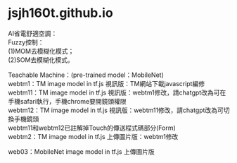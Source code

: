 # jsjh160t.github.io

AI省電舒適空調：<br>
Fuzzy控制：<br>
(1)MOM去模糊化模式；<br>
(2)SOM去模糊化模式。<br>

Teachable Machine：(pre-trained model：MobileNet)<br>
webtm1：TM image model in tf.js 視訊版：TM網站下載javascript編修<br>
webtm11：TM image model in tf.js 視訊版：webtm1修改，請chatgpt改為可在手機safari執行，手機chrome要開鏡頭權限<br>
webtm12：TM image model in tf.js 視訊版：webtm11修改，請chatgpt改為可切換手機鏡頭<br>
webtm11和webtm12已註解掉Touch的傳送程式碼部分(Form)<br>
webtm2：TM image model in tf.js 上傳圖片版：webtm1修改<br>

web03：MobileNet image model in tf.js 上傳圖片版<br>
